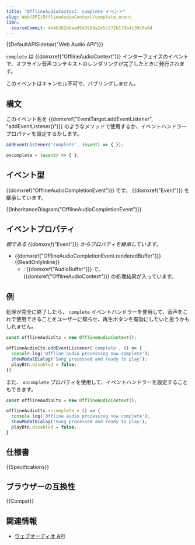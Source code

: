 ```yaml
---
title: "OfflineAudioContext: complete イベント"
slug: Web/API/OfflineAudioContext/complete_event
l10n:
  sourceCommit: 4b4638246aad5d39b9a2e5c572b179b4c39c0a84
---
```


{{DefaultAPISidebar("Web Audio API")}}

`complete` は {{domxref("OfflineAudioContext")}} インターフェイスのイベントで、オフライン音声コンテキストのレンダリングが完了したときに発行されます。

このイベントはキャンセル不可で、バブリングしません。

## 構文

このイベント名を {{domxref("EventTarget.addEventListener", "addEventListener()")}} のようなメソッドで使用するか、イベントハンドラープロパティを設定するかします。

```js
addEventListener('complete', (event) => { });

oncomplete = (event) => { };
```

## イベント型

{{domxref("OfflineAudioCompletionEvent")}} です。 {{domxref("Event")}} を継承しています。

{{InheritanceDiagram("OfflineAudioCompletionEvent")}}

## イベントプロパティ

_親である {{domxref("Event")}} からプロパティを継承しています_。

- {{domxref("OfflineAudioCompletionEvent.renderedBuffer")}} {{ReadOnlyInline}}
  - : {{domxref("AudioBuffer")}} で、 {{domxref("OfflineAudioContext")}} の処理結果が入っています。

## 例

処理が完全に終了したら、 `complete` イベントハンドラーを使用して、音声をこれで使用できることをユーザーに知らせ、再生ボタンを有効にしたいと思うかもしれません。

```js
const offlineAudioCtx = new OfflineAudioContext();

offlineAudioCtx.addEventListener('complete', () => {
  console.log('Offline audio processing now complete');
  showModalDialog('Song processed and ready to play');
  playBtn.disabled = false;
})
```

また、 `oncomplete` プロパティを使用して、イベントハンドラーを設定することもできます。

```js
const offlineAudioCtx = new OfflineAudioContext();

offlineAudioCtx.oncomplete = () => {
  console.log('Offline audio processing now complete');
  showModalDialog('Song processed and ready to play');
  playBtn.disabled = false;
}
```

## 仕様書

{{Specifications}}

## ブラウザーの互換性

{{Compat}}

## 関連情報

- [ウェブオーディオ API](/ja/docs/Web/API/Web_Audio_API)
